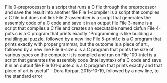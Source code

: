 File 0-preprocessor is a script that runs a C file through the preprocessor and save the result into another file
File 1-compiler is a script that compiles a C file but does not link
File 2-assembler is a script that generates the assembly code of a C code and save it in an output file
File 3-name is a script that compiles a C file and creates an executable named cisfun
File 4-puts.c is a C program that prints exactly "Programming is like building a multilingual puzzle, followed by a new line
File 5-printf.c is a C program that prints exactly with proper grammar, but the outcome is a piece of art,, followed by a new line
File 6-size.c is a C program that prints the size of various types on the computer it is compiled and run on
File 100-intel is a script that generates the assembly code (Intel syntax) of a C code and save it in an output file
File 101-quote.c is a C program that prints exactly and that piece of art is useful" - Dora Korpar, 2015-10-19, followed by a new line, to the standard error
